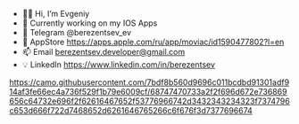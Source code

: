 - 👋🏼 Hi, I’m Evgeniy
- 🌱 Currently working on my IOS Apps
- 📨 Telegram @berezentsev_ev 
- 📱 AppStore https://apps.apple.com/ru/app/moviac/id1590477802?l=en
- 📫 Email berezentsev.developer@gmail.com
- 💡 LinkedIn https://www.linkedin.com/in/berezentsev

https://camo.githubusercontent.com/7bdf8b560d9696c011bcdbd91301adf914af3fe66ec4a736f529f1b79e6009cf/68747470733a2f2f696d672e736869656c64732e696f2f62616467652f53776966742d3432343234323f7374796c653d666f722d7468652d6261646765266c6f676f3d7377696674
        

<!---
BerezentsevEvgeny/BerezentsevEvgeny is a ✨ special ✨ repository because its `README.md` (this file) appears on your GitHub profile.
You can click the Preview link to take a look at your changes.
--->
